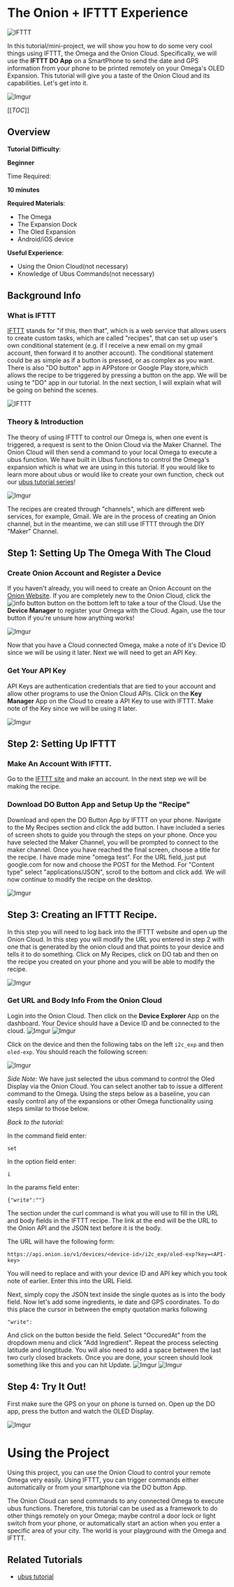 # The Onion + IFTTT Experience

![IFTTT](http://marketingland.com/wp-content/ml-loads/2012/09/ifttt-logo.jpg)

In this tutorial/mini-project, we will show you how to do some very cool things using IFTTT, the Omega and the Onion Cloud. Specifically, we will use the **IFTTT DO App** on a SmartPhone to send the date 
and GPS information from your phone to be printed remotely on your Omega's OLED Expansion. This tutorial will give you a taste of the Onion Cloud and its capabilities. Let's get into it.

![Imgur](http://i.imgur.com/0bYYBsz.gif)

[[_TOC_]]

[//]: # (Overview)

## Overview 

**Tutorial Difficulty**:

**Beginner**

Time Required:

**10 minutes**

**Required Materials**:
* The Omega
* The Expansion Dock 
* The Oled Expansion
* Android/iOS device

**Useful Experience**:
* Using the Onion Cloud(not necessary)
* Knowledge of Ubus Commands(not necessary)

## Background Info

[//]: # (What is IFTTT)

### What is IFTTT

[IFTTT](https://en.wikipedia.org/wiki/IFTTT) stands for "if this, then that", which is a web service that allows users to create custom tasks, which are called "recipes", that can set up 
user's own conditional statement (e.g. if I receive a new email on my gmail account, then forward it to another account). The conditional statement could be as simple as if a button is 
pressed, or as complex as you want. There is also "DO button" app in APPstore or Google Play store,which allows the recipe to be triggered by pressing a button on the app. We will be using te "DO" app in our tutorial.
 In the next section, I will explain what will be going on behind the scenes. 

![IFTTT](http://marketingland.com/wp-content/ml-loads/2012/09/ifttt-logo.jpg)

[//]: # (Theory && Introduction)

### Theory & Introduction

The theory of using IFTTT to control our Omega is, when one event is triggered, a request is sent to the Onion Cloud via the Maker Channel. The Onion Cloud will then send a command to your local Omega to execute a ubus function. 
We have built in Ubus functions to control the Omega's expansion which is what we are using in this tutorial. If you would like to learn more about ubus or would like to create your own 
function, check out our [ubus tutorial series](https://wiki.onion.io/Tutorials/OpenWRT%20Tutorials/UBUS_Tutorial/Part1_Ubus_Intro)!

![Imgur](http://i.imgur.com/Un7BqbI.png)

The recipes are created through "channels", which are different web services, for example, Gmail. We are in the process of creating an Onion channel, but in the meantime, we can still use IFTTT through the DIY "Maker" Channel.

[//]: # (The Steps)

## Step 1: Setting Up The Omega With The Cloud


### Create Onion Account and Register a Device

If you haven't already, you will need to create an Onion Account on the [Onion Website](https://onion.io/). If you are completely new to the Onion Cloud, click the ![info button](http://i.imgur.com/YLj4Oj6.png) button on the bottom left to take a tour of the Cloud. Use the **Device Manager** to register your Omega with the Cloud. Again, use the tour button if you're unsure how anything works!

![Imgur](http://i.imgur.com/r7ZjCg3.png)

Now that you have a Cloud connected Omega, make a note of it's Device ID since we will be using it later. Next we will need to get an API Key.
 
### Get Your API Key

API Keys are authentication credentials that are tied to your account and allow other programs to use the Onion Cloud APIs. Click on the **Key Manager** App on the Cloud to create a API Key to use with IFTTT. Make note of the Key since we will be using it later.

![Imgur](http://i.imgur.com/Z9oPC1m.png)


[//]: # (Step 2)

## Step 2: Setting Up IFTTT

### Make An Account With IFTTT.

Go to the [IFTTT site](https://ifttt.com/) and make an account. In the next step we will be making the recipe.

### Download DO Button App and Setup Up the "Recipe"

Download and open the DO Button App by IFTTT on your phone. Navigate to the My Recipes section and click the add button. I have included a series of screen shots to guide you through
the steps on your phone. Once you have selected the Maker Channel, you will be prompted to connect to the maker channel. Once you have reached the final screen, choose a title for the recipe.
I have made mine "omega test". For the URL field, just put google.com for now and choose the POST for the Method. For "Content type" select "applications/JSON", scroll to the bottom and click add. We will now continue to modify the recipe
on the desktop.

![Imgur](http://i.imgur.com/hl5VhxB.png)


[//]: # (Step 3)

## Step 3: Creating an IFTTT Recipe. 

In this step you will need to log back into the IFTTT website and open up the Onion Cloud. In this step you will modify the URL you entered in step 2 with one that is generated by the onion
cloud and that points to your device and tells it to do something. Click on My Recipes, click on DO tab and then on the recipe you created on your phone and you will be able to modify the recipe. 

![Imgur](http://i.imgur.com/aOjkVVa.png)


### Get URL and Body Info From the Onion Cloud

Login into the Onion Cloud. Then click on the **Device Explorer** App on the dashboard. Your Device should have a Device ID and be connected to the cloud. 
![Imgur](http://i.imgur.com/ngeUQJE.png)
![Imgur](http://i.imgur.com/r7ZjCg3.png)


Click on the device and then the following tabs on the left `i2c_exp` and then `oled-exp`. You should reach the following screen:

![Imgur](http://i.imgur.com/MQKGocR.png)

*Side Note:* We have just selected the ubus command to control the Oled Display via the Onion Cloud. You can select another tab to issue a different command to the Omega. Using the steps below as a baseline, you can easily control any of the expansions or other Omega functionality using steps similar to those below.


*Back to the tutorial:*

In the command field enter:
```
set
```

In the option field enter:
```
i
```

In the params field enter:
```
{"write":""}
```

The section under the curl command is what you will use to fill in the URL and body fields in the IFTTT recipe. The link at the end will be the URL to the Onion API and the JSON text before
it is the body.

The URL will have the following form:
```
https://api.onion.io/v1/devices/<device-id>/i2c_exp/oled-exp?key=<API-key>
```

You will need to replace <device-id> and <API-key> with your device ID and API key which you took note of earlier. Enter this into the URL Field. 

Next, simply copy the JSON text inside the single quotes as is into the body field. Now let's add some ingredients, ie date and GPS coordinates. To do this place the cursor in between the empty quotation marks
following 
```
"write":
```
And click on the button beside the field. Select "OccuredAt" from the dropdown menu and click "Add Ingredient". Repeat the process selecting latitude and longtitude. You will also need
to add a space between the last two curly closed brackets. Once you are done, your screen should look something like this and you can hit Update. 
![Imgur](http://i.imgur.com/AYsu5nS.png)
![Imgur](http://i.imgur.com/FdMqnWy.png)


[//]: # (Step 4)

## Step 4: Try It Out!

First make sure the GPS on your on phone is turned on. Open up the DO app, press the button and watch the OLED Display. 

![Imgur](http://i.imgur.com/bQnE4r6.jpg)


[//]: # (Using the Project)

# Using the Project

Using this project, you can use the Onion Cloud to control your remote Omega very easily. Using IFTTT, you can trigger commands either automatically or from your smartphone via the DO button App.

The Onion Cloud can send commands to any connected Omega to execute ubus functions. Therefore, this tutorial can be used as a framework to do other things remotely on your Omega; maybe control a door lock or light 
switch from your phone, or automatically start an action when you enter a specific area of your city. The world is your playground with the Omega and IFTTT.


## Related Tutorials

* [ubus tutorial](https://wiki.onion.io/Tutorials/OpenWRT%20Tutorials/UBUS_Tutorial/Part1_Ubus_Intro)
